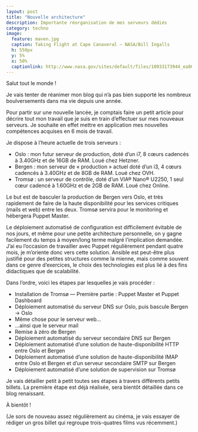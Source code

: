```yaml
---
layout: post
title: "Nouvelle architecture"
description: Importante réorganisation de mes serveurs dédiés
category: techno
image:
  feature: maven.jpg
  caption: Taking Flight at Cape Canaveral — NASA/Bill Ingalls
  h: 550px
  y: 5%
  x: 50%
  captionlink: http://www.nasa.gov/sites/default/files/10933173944_ea869be1c0_o.jpg
---
```


Salut tout le monde !

Je vais tenter de réanimer mon blog qui n’a pas bien supporté les nombreux
boulversements dans ma vie depuis une année.

Pour partir sur une nouvelle lancée, je comptais faire un petit article pour
décrire tout mon travail que je suis en train d’effectuer sur mes nouveaux
serveurs. Je souhaite en effet mettre en application mes nouvelles compétences
acquises en 6 mois de travail.

Je dispose à l’heure actuelle de trois serveurs :

* Oslo : mon futur serveur de production, doté d’un i7, 8 cœurs cadencés à
  3.40GHz et de 16GB de RAM. Loué chez Hetzner.
* Bergen : mon serveur de « production » actuel doté d’un i3, 4 cœurs cadencés à
  3.40GHz et de 8GB de RAM. Loué chez OVH.
* Tromsø : un serveur de contrôle, doté d’un VIA® Nano® U2250, 1 seul cœur
  cadencé à 1.60GHz et de 2GB de RAM. Loué chez Online.

Le but est de basculer la production de Bergen vers Oslo, et très rapidement de
faire de la haute disponibilité pour les services critiques (mails et web) entre
les deux. Tromsø servira pour le monitoring et hébergera Puppet Master.

Le déploiement automatisé de configuration est difficilement évitable de nos
jours, et même pour une petite architecture personnelle, on y gagne facilement
du temps à moyen/long terme malgré l’implication demandée. J’ai eu l’occasion de
travailler avec Puppet régulièrement pendant quatre mois, je m’oriente donc
vers cette solution. Ansible est peut-être plus justifié pour des petites
structures comme la mienne, mais comme souvent dans ce genre d’exercices, le
choix des technologies est plus lié à des fins didactiques que de scalabilité.

Dans l’ordre, voici les étapes par lesquelles je vais procéder :

* Installation de Tromsø — Première partie : Puppet Master et Puppet Dashboard
* Déploiement automatisé du serveur DNS sur Oslo, puis bascule Bergen -> Oslo
* Même chose pour le serveur web…
* …ainsi que le serveur mail
* Remise à zéro de Bergen
* Déploiement automatisé du serveur secondaire DNS sur Bergen
* Déploiement automatisé d’une solution de haute-disponibilité HTTP entre Oslo
  et Bergen
* Déploiement automatisé d’une solution de haute-disponibilité IMAP entre Oslo
  et Bergen et d’un serveur secondaire SMTP sur Bergen
* Déploiement automatisé d’une solution de supervision sur Tromsø

Je vais détailler petit à petit toutes ses étapes à travers différents petits
billets. La première étape est déjà réalisée, sera bientôt détaillée dans ce
blog renaissant.

À bientôt !

(Je sors de nouveau assez régulièrement au cinéma, je vais essayer de rédiger un
gros billet qui regroupe trois-quatres films vus récemment.)
